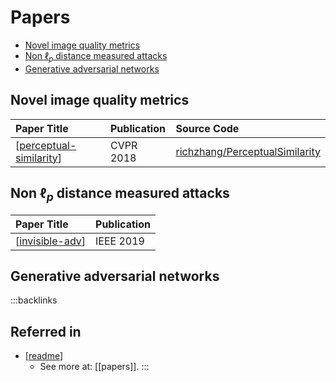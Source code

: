 # Papers

- [Novel image quality metrics](#novel-image-quality-metrics)
- [Non $\ell_p$ distance measured attacks](#non-ell_p-distance-measured-attacks)
- [Generative adversarial networks](#generative-adversarial-networks)

## Novel image quality metrics

| Paper Title               | Publication | Source Code                                                                         |
| :------------------------ | :---------- | :---------------------------------------------------------------------------------- |
| [[perceptual-similarity]] | CVPR 2018   | [richzhang/PerceptualSimilarity](https://github.com/richzhang/PerceptualSimilarity) |

## Non $\ell_p$ distance measured attacks

| Paper Title       | Publication |
| :---------------- | :---------- |
| [[invisible-adv]] | IEEE 2019   |

## Generative adversarial networks

:::backlinks
## Referred in
* [[readme]]
	* See more at: [[papers]].
:::

[//begin]: # 'Autogenerated link references for markdown compatibility'
[perceptual-similarity]: perceptual-similarity.md 'Perceptual Similarity'
[invisible-adv]: invisible-adv.md 'Invisible Adversarial Attack'
[readme]: readme.md "🔬 Spencer's Wiki"
[//end]: # 'Autogenerated link references'
